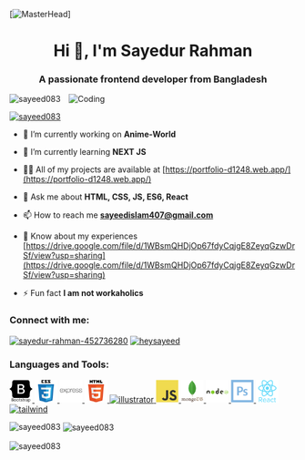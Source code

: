 [![MasterHead](https://i.postimg.cc/J7PGhdWS/web1.gif)]

<h1 align="center">Hi 👋, I'm Sayedur Rahman</h1>
<h3 align="center">A passionate frontend developer from Bangladesh</h3>
<img align="right" alt="Coding" width="400" src="https://camo.githubusercontent.com/c1dcb74cc1c1835b1d716f5051499a2814c683c806b15f04b0eba492863703e9/68747470733a2f2f63646e2e6472696262626c652e636f6d2f75736572732f3733303730332f73637265656e73686f74732f363538313234332f6176656e746f2e676966">

<p align="left"> <img src="https://komarev.com/ghpvc/?username=sayeed083&label=Profile%20views&color=0e75b6&style=flat" alt="sayeed083" /> </p>

<p align="left"> <a href="https://github.com/ryo-ma/github-profile-trophy"><img src="https://github-profile-trophy.vercel.app/?username=sayeed083" alt="sayeed083" /></a> </p>

- 🔭 I’m currently working on **Anime-World**

- 🌱 I’m currently learning **NEXT JS**

- 👨‍💻 All of my projects are available at [https://portfolio-d1248.web.app/](https://portfolio-d1248.web.app/)

- 💬 Ask me about **HTML, CSS, JS, ES6, React**

- 📫 How to reach me **sayeedislam407@gmail.com**

- 📄 Know about my experiences [https://drive.google.com/file/d/1WBsmQHDjOp67fdyCqjgE8ZeyqGzwDrSf/view?usp=sharing](https://drive.google.com/file/d/1WBsmQHDjOp67fdyCqjgE8ZeyqGzwDrSf/view?usp=sharing)

- ⚡ Fun fact **I am not workaholics**

<h3 align="left">Connect with me:</h3>
<p align="left">
<a href="https://linkedin.com/in/sayedur-rahman-452736280" target="blank"><img align="center" src="https://raw.githubusercontent.com/rahuldkjain/github-profile-readme-generator/master/src/images/icons/Social/linked-in-alt.svg" alt="sayedur-rahman-452736280" height="30" width="40" /></a>
<a href="https://instagram.com/heysayeed" target="blank"><img align="center" src="https://raw.githubusercontent.com/rahuldkjain/github-profile-readme-generator/master/src/images/icons/Social/instagram.svg" alt="heysayeed" height="30" width="40" /></a>
</p>

<h3 align="left">Languages and Tools:</h3>
<p align="left"> <a href="https://getbootstrap.com" target="_blank" rel="noreferrer"> <img src="https://raw.githubusercontent.com/devicons/devicon/master/icons/bootstrap/bootstrap-plain-wordmark.svg" alt="bootstrap" width="40" height="40"/> </a> <a href="https://www.w3schools.com/css/" target="_blank" rel="noreferrer"> <img src="https://raw.githubusercontent.com/devicons/devicon/master/icons/css3/css3-original-wordmark.svg" alt="css3" width="40" height="40"/> </a> <a href="https://expressjs.com" target="_blank" rel="noreferrer"> <img src="https://raw.githubusercontent.com/devicons/devicon/master/icons/express/express-original-wordmark.svg" alt="express" width="40" height="40"/> </a> <a href="https://www.w3.org/html/" target="_blank" rel="noreferrer"> <img src="https://raw.githubusercontent.com/devicons/devicon/master/icons/html5/html5-original-wordmark.svg" alt="html5" width="40" height="40"/> </a> <a href="https://www.adobe.com/in/products/illustrator.html" target="_blank" rel="noreferrer"> <img src="https://www.vectorlogo.zone/logos/adobe_illustrator/adobe_illustrator-icon.svg" alt="illustrator" width="40" height="40"/> </a> <a href="https://developer.mozilla.org/en-US/docs/Web/JavaScript" target="_blank" rel="noreferrer"> <img src="https://raw.githubusercontent.com/devicons/devicon/master/icons/javascript/javascript-original.svg" alt="javascript" width="40" height="40"/> </a> <a href="https://www.mongodb.com/" target="_blank" rel="noreferrer"> <img src="https://raw.githubusercontent.com/devicons/devicon/master/icons/mongodb/mongodb-original-wordmark.svg" alt="mongodb" width="40" height="40"/> </a> <a href="https://nodejs.org" target="_blank" rel="noreferrer"> <img src="https://raw.githubusercontent.com/devicons/devicon/master/icons/nodejs/nodejs-original-wordmark.svg" alt="nodejs" width="40" height="40"/> </a> <a href="https://www.photoshop.com/en" target="_blank" rel="noreferrer"> <img src="https://raw.githubusercontent.com/devicons/devicon/master/icons/photoshop/photoshop-line.svg" alt="photoshop" width="40" height="40"/> </a> <a href="https://reactjs.org/" target="_blank" rel="noreferrer"> <img src="https://raw.githubusercontent.com/devicons/devicon/master/icons/react/react-original-wordmark.svg" alt="react" width="40" height="40"/> </a> <a href="https://tailwindcss.com/" target="_blank" rel="noreferrer"> <img src="https://www.vectorlogo.zone/logos/tailwindcss/tailwindcss-icon.svg" alt="tailwind" width="40" height="40"/> </a> </p>

<p><img align="left" src="https://github-readme-stats.vercel.app/api/top-langs?username=sayeed083&show_icons=true&locale=en&layout=compact" alt="sayeed083" /></p>

<p>&nbsp;<img align="center" src="https://github-readme-stats.vercel.app/api?username=sayeed083&show_icons=true&locale=en" alt="sayeed083" /></p>

<p><img align="center" src="https://github-readme-streak-stats.herokuapp.com/?user=sayeed083&" alt="sayeed083" /></p>
